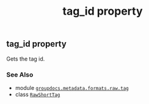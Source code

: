 ﻿---
title: tag_id property
second_title: GroupDocs.Metadata for Python via .NET API References
description: 
type: docs
url: /python-net/groupdocs.metadata.formats.raw.tag/rawshorttag/tag_id/
is_root: false
weight: 60
---

## tag_id property


Gets the tag id.

### See Also
* module [`groupdocs.metadata.formats.raw.tag`](../../)
* class [`RawShortTag`](/metadata/python-net/groupdocs.metadata.formats.raw.tag/rawshorttag)
